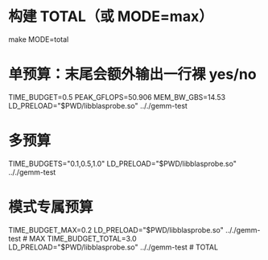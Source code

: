 # 构建 TOTAL（或 MODE=max）
make MODE=total

# 单预算：末尾会额外输出一行裸 yes/no
TIME_BUDGET=0.5 PEAK_GFLOPS=50.906 MEM_BW_GBS=14.53 \
LD_PRELOAD="$PWD/libblasprobe.so" .././gemm-test

# 多预算
TIME_BUDGETS="0.1,0.5,1.0" LD_PRELOAD="$PWD/libblasprobe.so" .././gemm-test

# 模式专属预算
TIME_BUDGET_MAX=0.2    LD_PRELOAD="$PWD/libblasprobe.so" .././gemm-test   # MAX
TIME_BUDGET_TOTAL=3.0  LD_PRELOAD="$PWD/libblasprobe.so" .././gemm-test   # TOTAL
